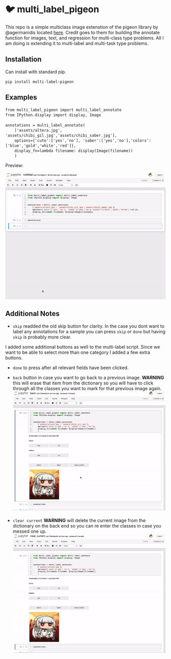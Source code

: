 🐦 multi_label_pigeon
========================

This repo is a simple multiclass image extenstion of the pigeon library by
@agermanidis located [here](https://github.com/agermanidis/pigeon). Credit goes to them for building
the annotate function for images, text, and regression for multi-class type problems. All I am doing is extending it to multi-label and multi-task type problems.

## Installation

Can install with standard pip.

```
pip install multi-label-pigeon
```


## Examples

```
from multi_label_pigeon import multi_label_annotate
from IPython.display import display, Image

annotations = multi_label_annotate(
    ['assets/altera.jpg', 'assets/chibi_gil.jpg','assets/chibi_saber.jpg'],
    options={'cute':['yes','no'], 'saber':['yes','no'],'colors':['blue','gold','white','red']},
    display_fn=lambda filename: display(Image(filename))
    )
```
Preview:

![alt text](/assets/sample_usage5.gif)

## Additional Notes

- `skip` readded the old skip button for clarity. In the case you dont want to label any annotations for a sample you can press `skip` or `done` but having `skip` is probably more clear.

I added some additional buttons as well to the multi-label script. Since we want to be able to select more than one category I added a few extra buttons.

- `done` to press after all relevant fields have been clicked. 

- `back` button in case you want to go back to a previous image. **WARNING** this will erase that item from the dictionary so you will have to click through all the classes you want to mark for that previous image again. 
![back_example](/assets/back.gif)

- `clear current` **WARNING** will delete the current image from the dictionary on the back end so you can re enter the classes in case you messed one up.
![clear_current](/assets/clear_current2.gif)


